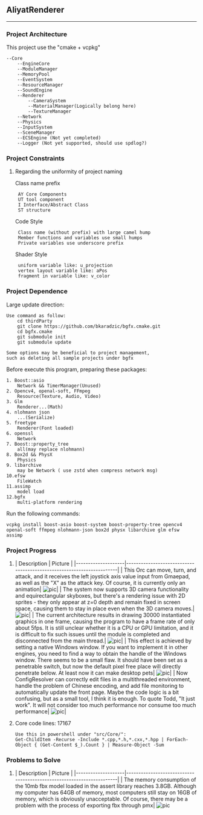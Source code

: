## AliyatRenderer
---
### Project Architecture
This project use the "cmake + vcpkg"

	--Core
		--EngineCore
		--ModuleManager
		--MemoryPool
		--EventSystem
		--ResourceManager
		--SoundEngine
		--Renderer
			--CameraSystem
			--MaterialManager(Logically belong here)
			--TextureManager
		--Network
		--Physics
		--InputSystem
		--SceneManager
		--ECSEngine (Not yet completed)
		--Logger (Not yet supported, should use spdlog?)

### Project Constraints
1. Regarding the uniformity of project naming
 
	Class name prefix

		AY Core Components
		UT tool component
		I Interface/Abstract Class
		ST structure

    Code Style

		Class name (without prefix) with large camel hump
		Member functions and variables use small humps
		Private variables use underscore prefix

	Shader Style

    	uniform variable like: u_projection
		vertex layout variable like: aPos
		fragment in variable like: v_color
### Project Dependence
Large update direction:
	
	Use command as follow:
		cd thirdParty
		git clone https://github.com/bkaradzic/bgfx.cmake.git
		cd bgfx.cmake
		git submodule init
		git submodule update

	Some options may be beneficial to project management,
	such as deleting all sample projects under bgfx

Before execute this program, preparing these packages:

	1. Boost::asio
		Network && TimerManager(Unused)
	2. Opencv4, openal-soft, FFmpeg
		Resource(Texture, Audio, Video)
	3. Glm
		Renderer...(Math)
	4. nlohmann json
		...(Serialize)
	5. freetype
		Renderer(Font loaded)
	6. openssl
		Network
	7. Boost::property_tree
		all(may replace nlohmann)
	8. Box2d && PhysX
		Physics
	9. libarchive
		may be Network ( use zstd when compress network msg)
	10.efsw
		FileWatch
	11.assimp
		model load
	12.bgfx
		multi-platform rendering

Run the following commands:

	vcpkg install boost-asio boost-system boost-property-tree opencv4 openal-soft ffmpeg nlohmann-json box2d physx libarchive glm efsw assimp
### Project Progress
1. | Description               | Picture                                                                 |
|--------------------|----------------------------------------------------------------------|
| This Orc can move, turn, and attack, and it receives the left joystick axis value input from Gmaepad, as well as the "X" as the attack key. Of course, it is currently only an animation| ![pic](assets/core/.projectProgress/orc_controlled_by_gamepad.png)|
| The system now supports 3D camera functionality and equirectangular skyboxes, but there's a rendering issue with 2D sprites - they only appear at z=0 depth and remain fixed in screen space, causing them to stay in place even when the 3D camera moves.| ![pic](assets/core/.projectProgress/2D_orc&3D_Skybox.png)|
| The current architecture results in drawing 30000 instantiated graphics in one frame, causing the program to have a frame rate of only about 5fps. It is still unclear whether it is a CPU or GPU limitation, and it is difficult to fix such issues until the module is completed and disconnected from the main thread.| ![pic](assets/core/.projectProgress/A_problem_that_needs_to_be_solved.png)|
| This effect is achieved by setting a native Windows window. If you want to implement it in other engines, you need to find a way to obtain the handle of the Windows window. There seems to be a small flaw. It should have been set as a penetrable switch, but now the default pixel free place will directly penetrate below. At least now it can make desktop pets| ![pic](assets/core/.projectProgress/no_border_window&always_on_desktop_top.png)|
| Now ConfigResolver can correctly edit files in a multithreaded environment, handle the problem of Chinese encoding, and add file monitoring to automatically update the front page. Maybe the code logic is a bit confusing, but as a small tool, I think it is enough. To quote Todd, "It just work". It will not consider too much performance nor consume too much performance| ![pic](assets/core/.projectProgress/config_resolver.png)|
	
2. Core code lines: 17167
	
	   Use this in powershell under "src/Core/":
	   Get-ChildItem -Recurse -Include *.cpp,*.h,*.cxx,*.hpp | ForEach-Object { (Get-Content $_).Count } | Measure-Object -Sum
### Problems to Solve
1. | Description               | Picture                                                                 |
|--------------------|----------------------------------------------------------------------|
| The memory consumption of the 10mb fbx model loaded in the assert library reaches 3.8GB. Although my computer has 64GB of memory, most computers still stay on 16GB of memory, which is obviously unacceptable. Of course, there may be a problem with the process of exporting fbx through pmx| ![pic](assets/core/.problems/p1_model_load.png)